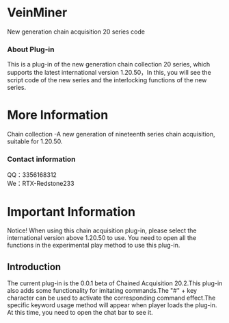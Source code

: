 # VeinMiner
New generation chain acquisition 20 series code

### About Plug-in
This is a plug-in of the new generation chain collection 20 series, which supports the latest international version 1.20.50，In this, you will see the script code of the new series and the interlocking functions of the new series.

# More Information
Chain collection
-A new generation of nineteenth series chain acquisition, suitable for 1.20.50.

### Contact information
QQ：3356168312 <br>
We：RTX-Redstone233

# Important Information
Notice! When using this chain acquisition plug-in, please select the international version above 1.20.50 to use. You need to open all the functions in the experimental play method to use this plug-in.

## Introduction
The current plug-in is the 0.0.1 beta of Chained Acquisition 20.2.This plug-in also adds some functionality for imitating commands.The "#" + key character can be used to activate the corresponding command effect.The specific keyword usage method will appear when player loads the plug-in. At this time, you need to open the chat bar to see it.

